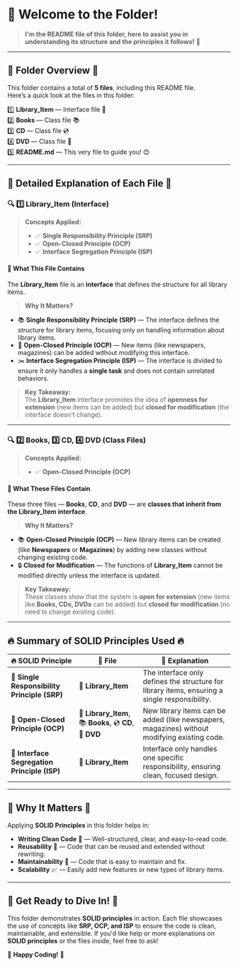 # 📘 **Welcome to the Folder!**
> **I'm the README file of this folder, here to assist you in understanding its structure and the principles it follows!** 🚀

---

## 📂 **Folder Overview** 📂

This folder contains a total of **5 files**, including this README file.  
Here’s a quick look at the files in this folder:

1️⃣ **Library_Item** — Interface file 📄  
2️⃣ **Books** — Class file 📚  
3️⃣ **CD** — Class file 💿  
4️⃣ **DVD** — Class file 📀  
5️⃣ **README.md** — This very file to guide you! 😊

---

## 📝 **Detailed Explanation of Each File** 📝

### 🔍 **1️⃣ Library_Item** (Interface)
> **Concepts Applied:**
> - ✅ **Single Responsibility Principle (SRP)**
> - ✅ **Open-Closed Principle (OCP)**
> - ✅ **Interface Segregation Principle (ISP)**

#### 📘 **What This File Contains**
The **Library_Item** file is an **interface** that defines the structure for all library items.
> **Why It Matters?**
- 📚 **Single Responsibility Principle (SRP)** — The interface defines the structure for library items, focusing only on handling information about library items.
- 📐 **Open-Closed Principle (OCP)** — New items (like newspapers, magazines) can be added without modifying this interface.
- ✂️ **Interface Segregation Principle (ISP)** — The interface is divided to ensure it only handles a **single task** and does not contain unrelated behaviors.
> **Key Takeaway:**  
The **Library_Item** interface promotes the idea of **openness for extension** (new items can be added) but **closed for modification** (the interface doesn't change).

---

### 🔍 **2️⃣ Books, 3️⃣ CD, 4️⃣ DVD** (Class Files)
> **Concepts Applied:**
> - ✅ **Open-Closed Principle (OCP)**

#### 📘 **What These Files Contain**
These three files — **Books**, **CD**, and **DVD** — are **classes that inherit from the Library_Item interface**.
> **Why It Matters?**
- 📚 **Open-Closed Principle (OCP)** — New library items can be created (like **Newspapers** or **Magazines**) by adding new classes without changing existing code.
- 🔒 **Closed for Modification** — The functions of **Library_Item** cannot be modified directly unless the interface is updated.
> **Key Takeaway:**  
These classes show that the system is **open for extension** (new items like **Books, CDs, DVDs** can be added) but **closed for modification** (no need to change existing code).

---

## 🔥 **Summary of SOLID Principles Used** 🔥

| 🔥 **SOLID Principle**       | 📄 **File**           | 📘 **Explanation**                                   |
|----------------------------|----------------------|-----------------------------------------------------|
| 🧱 **Single Responsibility Principle (SRP)** | 📜 **Library_Item** | The interface only defines the structure for library items, ensuring a single responsibility. |
| 🧱 **Open-Closed Principle (OCP)**         | 📜 **Library_Item**, 📚 **Books**, 💿 **CD**, 📀 **DVD** | New library items can be added (like newspapers, magazines) without modifying existing code. |
| 🧱 **Interface Segregation Principle (ISP)**| 📜 **Library_Item** | Interface only handles one specific responsibility, ensuring clean, focused design. |

---

## 🚀 **Why It Matters** 🚀
Applying **SOLID Principles** in this folder helps in:
- **Writing Clean Code** 🧹 — Well-structured, clear, and easy-to-read code.
- **Reusability** 🔄 — Code that can be reused and extended without rewriting.
- **Maintainability** 🔧 — Code that is easy to maintain and fix.
- **Scalability** 📈 — Easily add new features or new types of library items.

---

## 🎉 **Get Ready to Dive In!** 🎉

This folder demonstrates **SOLID principles** in action. Each file showcases the use of concepts like **SRP, OCP, and ISP** to ensure the code is clean, maintainable, and extensible. If you'd like help or more explanations on **SOLID principles** or the files inside, feel free to ask!

🚀 **Happy Coding!** 🚀  
